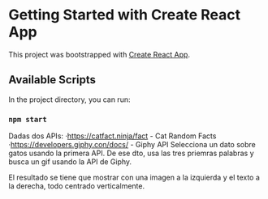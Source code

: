 # Getting Started with Create React App

This project was bootstrapped with [Create React App](https://github.com/facebook/create-react-app).

## Available Scripts

In the project directory, you can run:

### `npm start`

Dadas dos APIs:
·https://catfact.ninja/fact - Cat Random Facts
·https://developers.giphy.con/docs/ - Giphy API
Selecciona un dato sobre gatos usando la primera API.
De ese dto, usa las tres priemras palabras y busca un gif usando la API de Giphy.

El resultado se tiene que mostrar con una imagen a la izquierda y el texto a la derecha, todo centrado verticalmente.





